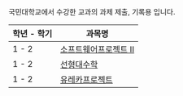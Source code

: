 국민대학교에서 수강한 교과의 과제 제출, 기록용 입니다.

|학년 - 학기|과목명|
|-|-|
|1 - 2|[소프트웨어프로젝트 II](https://github.com/dh0508/kmu_assignments/tree/main/swp2)|
|1 - 2|[선형대수학](https://github.com/dh0508/kmu_assignments/tree/main/linear_algebra)|
|1 - 2|[유레카프로젝트](https://github.com/dh0508/kmu_assignments/tree/main/EurekaProject)|
